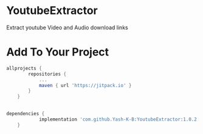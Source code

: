 # YoutubeExtractor
Extract youtube Video and Audio download links

# Add To Your Project
```gradle
allprojects {
		repositories {
			...
			maven { url 'https://jitpack.io' }
		}
	}
  
  
dependencies {
	        implementation 'com.github.Yash-K-B:YoutubeExtractor:1.0.2'
	}
```
